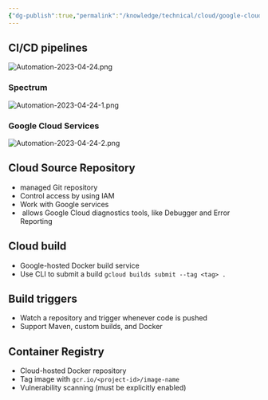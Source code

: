 ```yaml
---
{"dg-publish":true,"permalink":"/knowledge/technical/cloud/google-cloud/automation/","noteIcon":""}
---
```


## CI/CD pipelines
![Automation-2023-04-24.png](/img/user/Attachments/Automation-2023-04-24.png)
### Spectrum
![Automation-2023-04-24-1.png](/img/user/Attachments/Automation-2023-04-24-1.png)
### Google Cloud Services
![Automation-2023-04-24-2.png](/img/user/Attachments/Automation-2023-04-24-2.png)
## Cloud Source Repository
- managed Git repository
- Control access by using IAM
- Work with Google services
-  allows Google Cloud diagnostics tools, like Debugger and Error Reporting
## Cloud build
- Google-hosted Docker build service
- Use CLI to submit a build `gcloud builds submit --tag <tag> .`
## Build triggers
- Watch a repository and trigger whenever code is pushed
- Support Maven, custom builds, and Docker
## Container Registry
- Cloud-hosted Docker repository
- Tag image with `gcr.io/<project-id>/image-name`
- Vulnerability scanning (must be explicitly enabled)